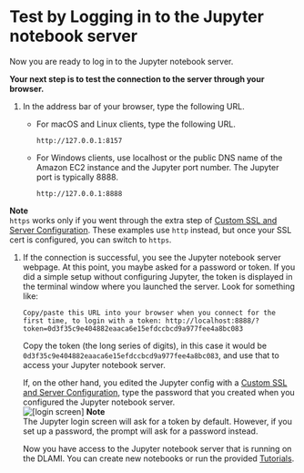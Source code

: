 # Test by Logging in to the Jupyter notebook server<a name="setup-jupyter-login"></a>

Now you are ready to log in to the Jupyter notebook server\.

**Your next step is to test the connection to the server through your browser\.**

1. In the address bar of your browser, type the following URL\.
   + For macOS and Linux clients, type the following URL\.

     ```
     http://127.0.0.1:8157
     ```
   + For Windows clients, use localhost or the public DNS name of the Amazon EC2 instance and the Jupyter port number\. The Jupyter port is typically 8888\.

     ```
     http://127.0.0.1:8888
     ```
**Note**  
`https` works only if you went through the extra step of [Custom SSL and Server Configuration](setup-jupyter-config.md)\. These examples use `http` instead, but once your SSL cert is configured, you can switch to `https`\. 

1. If the connection is successful, you see the Jupyter notebook server webpage\. At this point, you maybe asked for a password or token\. If you did a simple setup without configuring Jupyter, the token is displayed in the terminal window where you launched the server\. Look for something like: 

   `Copy/paste this URL into your browser when you connect for the first time, to login with a token: http://localhost:8888/?token=0d3f35c9e404882eaaca6e15efdccbcd9a977fee4a8bc083`

   Copy the token \(the long series of digits\), in this case it would be `0d3f35c9e404882eaaca6e15efdccbcd9a977fee4a8bc083`, and use that to access your Jupyter notebook server\.

   If, on the other hand, you edited the Jupyter config with a [Custom SSL and Server Configuration](setup-jupyter-config.md), type the password that you created when you configured the Jupyter notebook server\.  
![\[login screen\]](http://docs.aws.amazon.com/dlami/latest/devguide/images/jupyter-login.png)
**Note**  
The Jupyter login screen will ask for a token by default\. However, if you set up a password, the prompt will ask for a password instead\.

   Now you have access to the Jupyter notebook server that is running on the DLAMI\. You can create new notebooks or run the provided [Tutorials](tutorials.md)\.